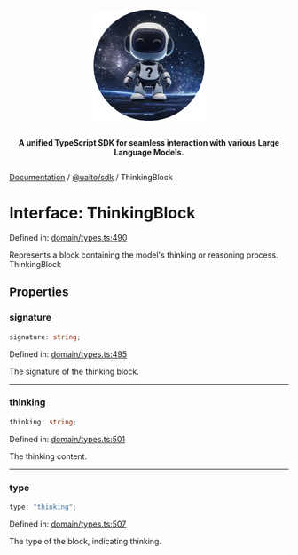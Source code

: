 <div style="display:flex; flex-direction:column; align-items:center;">
<p align="center">
  <img src="../UAITO.png" alt="UAITO Logo" width="200"/>
</p>

<p align="center">
  <strong>A unified TypeScript SDK for seamless interaction with various Large Language Models.</strong>
</p>
</div>

[Documentation](README.md) / [@uaito/sdk](@uaito.sdk.md) / ThinkingBlock

# Interface: ThinkingBlock

Defined in: [domain/types.ts:490](https://github.com/elribonazo/uaito/blob/196a16fe5e5b60bfd7ea97e89a09a17b4f97d7ed/packages/sdk/src/domain/types.ts#L490)

Represents a block containing the model's thinking or reasoning process.
 ThinkingBlock

## Properties

### signature

```ts
signature: string;
```

Defined in: [domain/types.ts:495](https://github.com/elribonazo/uaito/blob/196a16fe5e5b60bfd7ea97e89a09a17b4f97d7ed/packages/sdk/src/domain/types.ts#L495)

The signature of the thinking block.

***

### thinking

```ts
thinking: string;
```

Defined in: [domain/types.ts:501](https://github.com/elribonazo/uaito/blob/196a16fe5e5b60bfd7ea97e89a09a17b4f97d7ed/packages/sdk/src/domain/types.ts#L501)

The thinking content.

***

### type

```ts
type: "thinking";
```

Defined in: [domain/types.ts:507](https://github.com/elribonazo/uaito/blob/196a16fe5e5b60bfd7ea97e89a09a17b4f97d7ed/packages/sdk/src/domain/types.ts#L507)

The type of the block, indicating thinking.
